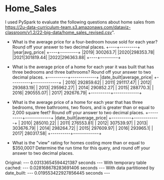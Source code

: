 # Home_Sales

I used PySpark to evaluate the following questions about home sales from https://2u-data-curriculum-team.s3.amazonaws.com/dataviz-classroom/v1.2/22-big-data/home_sales_revised.csv".

- What is the average price for a four-bedroom house sold for each year? Round off your answer to two decimal places.
+----+---------+
|year|avg_price|
+----+---------+
|2019| 300263.7|
|2020|298353.78|
|2021|301819.44|
|2022|296363.88|
+----+---------+

- What is the average price of a home for each year it was built that has three bedrooms and three bathrooms? Round off your answer to two decimal places.
+----------+-------------+
|date_built|average_price|
+----------+-------------+
|      2010|    292859.62|
|      2011|    291117.47|
|      2012|    293683.19|
|      2013|    295962.27|
|      2014|    290852.27|
|      2015|     288770.3|
|      2016|    290555.07|
|      2017|    292676.79|
+----------+-------------+

- What is the average price of a home for each year that has three bedrooms, three bathrooms, two floors, and is greater than or equal to 2,000 square feet? Round off your answer to two decimal places.
+----------+-------------+
|date_built|average_price|
+----------+-------------+
|      2010|    285010.22|
|      2011|    276553.81|
|      2012|    307539.97|
|      2013|    303676.79|
|      2014|    298264.72|
|      2015|    297609.97|
|      2016|     293965.1|
|      2017|    280317.58|
+----------+-------------+

- What is the "view" rating for homes costing more than or equal to $350,000? Determine the run time for this query, and round off your answer to two decimal places.   

Original: --- 0.03133654594421387 seconds ---
With temporary table cached: --- 0.028168678283691406 seconds ---
With data partitioned by date_built: --- 0.019553422927856445 seconds ---

